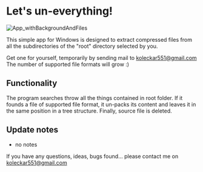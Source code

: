 # Let's un-everything!

![App_withBackgroundAndFiles](https://user-images.githubusercontent.com/90327997/138566608-37798f32-fe9c-4f13-b985-709b66b0f10f.jpg)

This simple app for Windows is designed to extract compressed files from all the subdirectories of the "root" directory selected by you.

Get one for yourself, temporarily by sending mail to koleckar551@gmail.com
The number of supported file formats will grow :)

## Functionality
The program searches throw all the things contained in root folder. If it founds a file of supported file format, it un-packs its content and leaves it in the same position in a tree structure. Finally, source file is deleted. 

## Update notes
- no notes

If you have any questions, ideas, bugs found... please contact me on koleckar551@gmail.com
